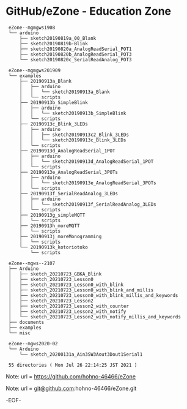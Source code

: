 # GitHub/eZone - Education Zone

     eZone--mgmgws1908
     └── arduino
         ├── sketch20190819a_00_Blank
         ├── sketch20190819b-Blink
         ├── sketch20190820a_AnalogReadSerial_POT1
         ├── sketch20190820b_AnalogReadSerial_POT3
         └── sketch20190820c_SerialReadAnalog_POT3

     eZone--mgmgws201909
     └── examples
         ├── 20190913a_Blank
         │   ├── arduino
         │   │   └── sketch20190913a_Blank
         │   └── scripts
         ├── 20190913b_SimpleBlink
         │   ├── arduino
         │   │   └── sketch20190913b_SimpleBlink
         │   └── scripts
         ├── 20190913c_Blink_3LEDs
         │   ├── arduino
         │   │   ├── sketch20190913c2_Blink_3LEDs
         │   │   └── sketch20190913c_Blink_3LEDs
         │   └── scripts
         ├── 20190913d_AnalogReadSerial_1POT
         │   ├── arduino
         │   │   └── sketch20190913d_AnalogReadSerial_1POT
         │   └── scripts
         ├── 20190913e_AnalogReadSerial_3POTs
         │   ├── arduino
         │   │   └── sketch20190913e_AnalogReadSerial_3POTs
         │   └── scripts
         ├── 20190913f_SerialReadAnalog_3LEDs
         │   ├── arduino
         │   │   └── sketch20190913f_SerialReadAnalog_3LEDs
         │   └── scripts
         ├── 20190913g_simpleMQTT
         │   └── scripts
         ├── 20190913h_moreMQTT
         │   └── scripts
         ├── 20190913j_moreMonogramming
         │   └── scripts
         └── 20190913k_kotoriotoko
             └── scripts

     eZone--mgws--2107
     ├── Arduino
     │   ├── sketch_20210723_GBKA_Blink
     │   ├── sketch_20210723_Lesson0
     │   ├── sketch_20210723_Lesson0_with_blink
     │   ├── sketch_20210723_Lesson0_with_blink_and_millis
     │   ├── sketch_20210723_Lesson0_with_blink_millis_and_keywords
     │   ├── sketch_20210723_Lesson2
     │   ├── sketch_20210723_Lesson2_with_counter
     │   ├── sketch_20210723_Lesson2_with_notify
     │   └── sketch_20210723_Lesson2_with_notify_millis_and_keywords
     ├── documents
     ├── examples
     └── misc

     eZone--mgws2020-02
     └── Arduino
         └── sketch_20200131a_Ain3SW3Aout3Dout1Serial1
     
     55 directories ( Mon Jul 26 22:14:25 JST 2021 )

<!---

====

## Overview

eZone中のフォルダ/ファイルについての一般的な情報提供する．

Providing general information for the files and folders in the "eZone".

## Description

(See 00README.txt)

## Requirement

none.

## Usage

none.

## Installation

none.

## References

none.

## Licence

undefined.

## Author

[hohno-46466](https://github.com/hohno-46466) (@hohno_at_kuimc)

Thu Apr  9 14:57:40 JST 2020

-->

Note: 	url = https://github.com/hohno-46466/eZone

Note:   url = git@github.com:hohno-46466/eZone.git

-EOF-
